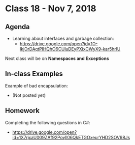 # Class 18 - Nov 7, 2018

## Agenda

* Learning about interfaces and garbage collection:
  * https://drive.google.com/open?id=1O-lkjOrDAqtPIHQhO6CUIuDEyPXixCWyX9-kar5hrlU

Next class will be on **Namespaces and Exceptions**

## In-class Examples

Example of bad encapsulation:
* (Not posted yet)

## Homework

Completing the following questions in C#:
* https://drive.google.com/open?id=1X7rjxaU009ZAf92PoyIl06QkETGOxeurYHD2SOV98Js